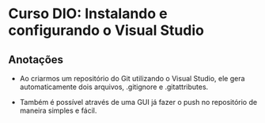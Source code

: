 # Curso DIO: Instalando e configurando o Visual Studio

## Anotações

- Ao criarmos um repositório do Git utilizando o Visual Studio, ele gera automaticamente dois arquivos, .gitignore e .gitattributes.

- Também é possível através de uma GUI já fazer o push no repositório de maneira simples e fácil.
